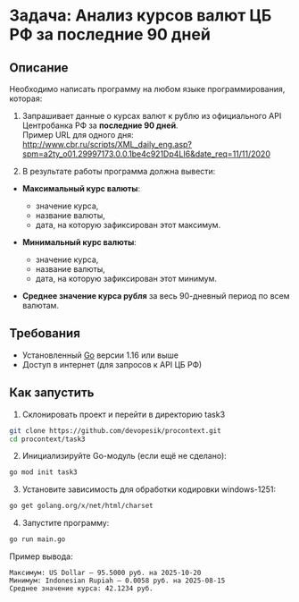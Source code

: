# Задача: Анализ курсов валют ЦБ РФ за последние 90 дней

## Описание

Необходимо написать программу на любом языке программирования, которая:

1. Запрашивает данные о курсах валют к рублю из официального API Центробанка РФ за **последние 90 дней**.  
   Пример URL для одного дня: http://www.cbr.ru/scripts/XML_daily_eng.asp?spm=a2ty_o01.29997173.0.0.1be4c921Dp4LI6&date_req=11/11/2020

2. В результате работы программа должна вывести:

- **Максимальный курс валюты**:
    - значение курса,
    - название валюты,
    - дата, на которую зафиксирован этот максимум.

- **Минимальный курс валюты**:
    - значение курса,
    - название валюты,
    - дата, на которую зафиксирован этот минимум.

- **Среднее значение курса рубля** за весь 90-дневный период по всем валютам.

## Требования

- Установленный [Go](https://golang.org/dl/) версии 1.16 или выше
- Доступ в интернет (для запросов к API ЦБ РФ)

## Как запустить

1. Склонировать проект и перейти в директорию task3
```bash
git clone https://github.com/devopesik/procontext.git
cd procontext/task3
```

2. Инициализируйте Go-модуль (если ещё не сделано):
```bash
go mod init task3
```

3. Установите зависимость для обработки кодировки windows-1251:
```bash
go get golang.org/x/net/html/charset
```

4. Запустите программу:
```bash
go run main.go
```

Пример вывода:
```
Максимум: US Dollar — 95.5000 руб. на 2025-10-20
Минимум: Indonesian Rupiah — 0.0058 руб. на 2025-08-15
Среднее значение курса: 42.1234 руб.
```